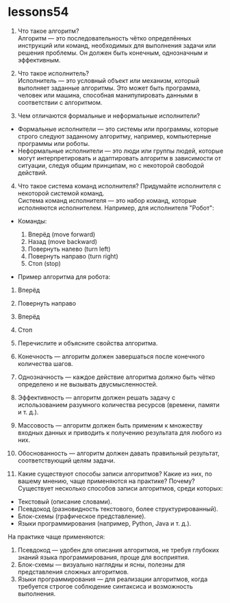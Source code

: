 # lessons54
1. Что такое алгоритм?  
Алгоритм — это последовательность чётко определённых инструкций или команд, необходимых для выполнения задачи или решения проблемы. Он должен быть конечным, однозначным и эффективным.

2. Что такое исполнитель?  
Исполнитель — это условный объект или механизм, который выполняет заданные алгоритмы. Это может быть программа, человек или машина, способная манипулировать данными в соответствии с алгоритмом.

3. Чем отличаются формальные и неформальные исполнители?  
- Формальные исполнители — это системы или программы, которые строго следуют заданному алгоритму, например, компьютерные программы или роботы.
- Неформальные исполнители — это люди или группы людей, которые могут интерпретировать и адаптировать алгоритм в зависимости от ситуации, следуя общим принципам, но с некоторой свободой действий.

4. Что такое система команд исполнителя? Придумайте исполнителя с некоторой системой команд.  
Система команд исполнителя — это набор команд, которые исполняются исполнителем. Например, для исполнителя "Робот":

- Команды:
  1. Вперёд (move forward)
  2. Назад (move backward)
  3. Повернуть налево (turn left)
  4. Повернуть направо (turn right)
  5. Стоп (stop)

- Пример алгоритма для робота:
1. Вперёд
2. Повернуть направо
3. Вперёд
4. Стоп


5. Перечислите и объясните свойства алгоритма.  
1. Конечность — алгоритм должен завершаться после конечного количества шагов.
2. Однозначность — каждое действие алгоритма должно быть чётко определено и не вызывать двусмысленностей.
3. Эффективность — алгоритм должен решать задачу с использованием разумного количества ресурсов (времени, памяти и т. д.).
4. Массовость — алгоритм должен быть применим к множеству входных данных и приводить к получению результата для любого из них.
5. Обоснованность — алгоритм должен давать правильный результат, соответствующий целям задачи.

6. Какие существуют способы записи алгоритмов? Какие из них, по вашему мнению, чаще применяются на практике? Почему?  
Существует несколько способов записи алгоритмов, среди которых:
- Текстовый (описание словами).  
- Псевдокод (разновидность текстового, более структурированный).  
- Блок-схемы (графическое представление).  
- Языки программирования (например, Python, Java и т. д.).

На практике чаще применяются:
1. Псевдокод — удобен для описания алгоритмов, не требуя глубоких знаний языка программирования, проще для восприятия.
2. Блок-схемы — визуально наглядны и ясны, полезны для представления сложных алгоритмов.
3. Языки программирования — для реализации алгоритмов, когда требуется строгое соблюдение синтаксиса и возможность выполнения.
